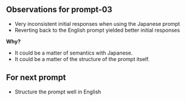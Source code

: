 ## Observations for prompt-03

- Very inconsistent initial responses when using the Japanese prompt
- Reverting back to the English prompt yielded better initial responses

**Why?**

- It could be a matter of semantics with Japanese.
- It could be a matter of the structure of the prompt itself.

## For next prompt

- Structure the prompt well in English

